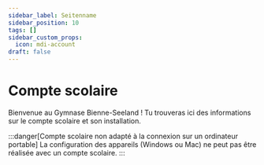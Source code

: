 ```yaml
---
sidebar_label: Seitenname
sidebar_position: 10
tags: []
sidebar_custom_props:
  icon: mdi-account
draft: false
---
```


# Compte scolaire

Bienvenue au Gymnase Bienne-Seeland ! Tu trouveras ici des informations sur le compte scolaire et son installation.

:::danger[Compte scolaire non adapté à la connexion sur un ordinateur portable]
La configuration des appareils (Windows ou Mac) ne peut pas être réalisée avec un compte scolaire.
:::

<Features />

